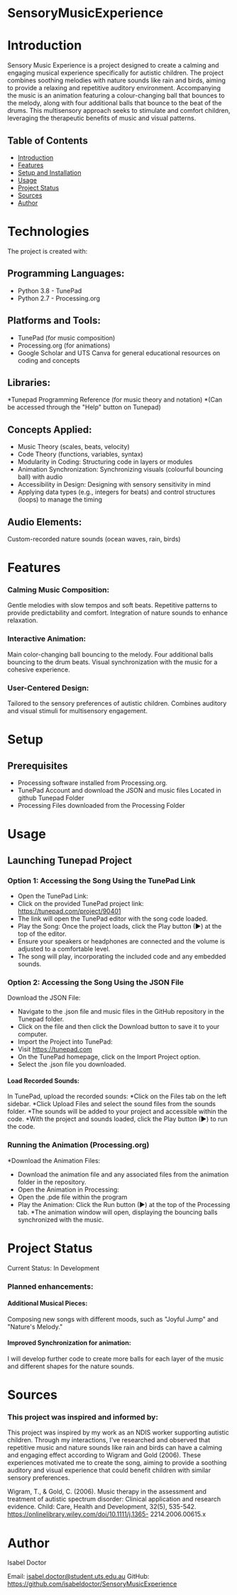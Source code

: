  # SensoryMusicExperience

 # Introduction

Sensory Music Experience is a project designed to create a calming and engaging musical experience specifically for autistic children. The project combines soothing melodies with nature sounds like rain and birds, aiming to provide a relaxing and repetitive auditory environment. Accompanying the music is an animation featuring a colour-changing ball that bounces to the melody, along with four additional balls that bounce to the beat of the drums. This multisensory approach seeks to stimulate and comfort children, leveraging the therapeutic benefits of music and visual patterns.

## Table of Contents
* [Introduction](#introduction)
* [Features](#features)
* [Setup and Installation](#Setup)
* [Usage](#usage)
* [Project Status](#project-status)
* [Sources](#sources)
* [Author](#author) 


# Technologies 
The project is created with:

## Programming Languages: 
* Python 3.8 - TunePad
* Python 2.7 - Processing.org

## Platforms and Tools: 
* TunePad (for music composition)
* Processing.org (for animations)
* Google Scholar and UTS Canva for general educational resources on coding and concepts

## Libraries:
*Tunepad Programming Reference (for music theory and notation)
*(Can be accessed through the "Help" button on Tunepad)

## Concepts Applied: 
* Music Theory (scales, beats, velocity)
* Code Theory (functions, variables, syntax)
* Modularity in Coding: Structuring code in layers or modules
* Animation Synchronization: Synchronizing visuals (colourful bouncing ball) with audio
* Accessibility in Design: Designing with sensory sensitivity in mind
* Applying data types (e.g., integers for beats) and control structures (loops) to manage the timing

## Audio Elements: 
Custom-recorded nature sounds (ocean waves, rain, birds)

# Features

### Calming Music Composition:

Gentle melodies with slow tempos and soft beats.
Repetitive patterns to provide predictability and comfort.
Integration of nature sounds to enhance relaxation.

### Interactive Animation:

Main color-changing ball bouncing to the melody.
Four additional balls bouncing to the drum beats.
Visual synchronization with the music for a cohesive experience.

### User-Centered Design: 

Tailored to the sensory preferences of autistic children.
Combines auditory and visual stimuli for multisensory engagement.

# Setup 

## Prerequisites 

* Processing software installed from Processing.org.
* TunePad Account and download the JSON and music files Located in github Tunepad Folder
* Processing Files downloaded from the Processing Folder

# Usage

## Launching Tunepad Project 

### Option 1: Accessing the Song Using the TunePad Link 
* Open the TunePad Link:
* Click on the provided TunePad project link: https://tunepad.com/project/90401
* The link will open the TunePad editor with the song code loaded.
* Play the Song: Once the project loads, click the Play button (►) at the top of the editor.
* Ensure your speakers or headphones are connected and the volume is adjusted to a comfortable level.
* The song will play, incorporating the included code and any embedded sounds.

### Option 2: Accessing the Song Using the JSON File 
Download the JSON File:

* Navigate to the .json file and music files in the GitHub repository in the Tunepad folder.
* Click on the file and then click the Download button to save it to your computer.
* Import the Project into TunePad:
* Visit https://tunepad.com
* On the TunePad homepage, click on the Import Project option.
* Select the .json file you downloaded.
  
#### Load Recorded Sounds:

In TunePad, upload the recorded sounds:
*Click on the Files tab on the left sidebar.
*Click Upload Files and select the sound files from the sounds folder.
*The sounds will be added to your project and accessible within the code.
*With the project and sounds loaded, click the Play button (►) to run the code.

### Running the Animation (Processing.org) 
*Download the Animation Files:
* Download the animation file and any associated files from the animation folder in the repository.
* Open the Animation in Processing:
* Open the .pde file within the program
* Play the Animation: Click the Run button (►) at the top of the Processing tab.
*The animation window will open, displaying the bouncing balls synchronized with the music.

# Project Status 
Current Status: In Development

### Planned enhancements: 

#### Additional Musical Pieces: 

Composing new songs with different moods, such as "Joyful Jump" and "Nature's Melody."

#### Improved Synchronization for animation: 

I will develop further code to create more balls for each layer of the music and different shapes for the nature sounds.

# Sources 
### This project was inspired and informed by: 
This project was inspired by my work as an NDIS worker supporting autistic children. Through my interactions, I've researched and observed that repetitive music and nature sounds like rain and birds can have a calming and engaging effect according to Wigram and Gold (2006). These experiences motivated me to create the song, aiming to provide a soothing auditory and visual experience that could benefit children with similar sensory preferences.

Wigram, T., & Gold, C. (2006). Music therapy in the assessment and treatment of autistic
spectrum disorder: Clinical application and research evidence. Child: Care, Health and
Development, 32(5), 535-542. https://onlinelibrary.wiley.com/doi/10.1111/j.1365-
2214.2006.00615.x

# Author 
Isabel Doctor

Email: isabel.doctor@student.uts.edu.au
GitHub: https://github.com/isabeldoctor/SensoryMusicExperience





